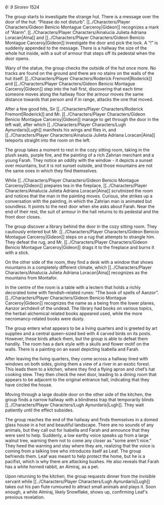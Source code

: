 _6: 9 Sirorev 1524_

The group starts to investigate the strange hut. There is a message over the door of the hut: “Please do not disturb”. [[../Characters/Player Characters/Gideon Benicio Montague Carceroy|Gideon]] recognizes a mark of “Alarm”. [[../Characters/Player Characters/Ainalucia Julieta Adriana Loracan|Aina]] and [[../Characters/Player Characters/Gideon Benicio Montague Carceroy|Gideon]] investigate the door and pick the lock. A “!” is suddenly appended to the message. There is a hallway the size of the whole hut inside, with a suit of armour that steps off its pedestal when the door opens.

Wary of the statue, the group checks the outside of the hut once more. No tracks are found on the ground and there are no stains on the walls of the hut itself. [[../Characters/Player Characters/Roderick Fremont|Roderick]] and [[../Characters/Player Characters/Gideon Benicio Montague Carceroy|Gideon]] step into the hall first, discovering that each time someone moves along the hallway floor the armour moves the same distance towards that person and if in range, attacks the one that moved.

After a few good hits, Sir [[../Characters/Player Characters/Roderick Fremont|Roderick]] and Mr. [[../Characters/Player Characters/Gideon Benicio Montague Carceroy|Gideon]] manage to get through the door in the left wall, after which [[../Characters/Player Characters/Lugh Aynurdaris|Lugh]] manifests his wings and flies in, and [[../Characters/Player Characters/Ainalucia Julieta Adriana Loracan|Aina]] teleports straight into the room on the left.

The group takes a moment to rest in the cozy sitting room, taking in the plush seats, purple fire, and the painting of a rich Zahrian merchant and a young Farah. They notice an oddity with the window - it depicts a sunset over mountains, but it is not sunset outside, and those mountains are not the same ones in which they find themselves.

While [[../Characters/Player Characters/Gideon Benicio Montague Carceroy|Gideon]] prepares tea in the fireplace, [[../Characters/Player Characters/Ainalucia Julieta Adriana Loracan|Aina]] scrutinized the room and notices that the man in the painting moves. Curious, she strikes up a conversation with the painting, in which the Zahrian man is animated but soundless. It points to the next door when she asks about Farah. Near the end of their rest, the suit of armour in the hall returns to its pedestal and the front door closes.

The group discover a library behind the door in the cozy sitting room. They cautiously entered but Mr. [[../Characters/Player Characters/Gideon Benicio Montague Carceroy|Gideon]] steps on a rug that attempts to strangle him. They defeat the rug, and Mr. [[../Characters/Player Characters/Gideon Benicio Montague Carceroy|Gideon]] drags it to the fireplace and burns it with a stick.

On the other side of the room, they find a desk with a window that shows mountains in a completely different climate, which [[../Characters/Player Characters/Ainalucia Julieta Adriana Loracan|Aina]] recognizes as the mountains from Montafor.

In the centre of the room is a table with a lectern that holds a richly decorated tome with fiendish-related runes: “The book of spells of Aanzor”. [[../Characters/Player Characters/Gideon Benicio Montague Carceroy|Gideon]] recognizes the name as a being from the lower planes, Aanzor archdevil of the undead. The library had books on various topics, the herbal-alchemical related books appeared used, while the more necromancy-related books were dusty.

The group enters what appears to be a living quarters and is greeted by art supplies and a central queen-sized bed with 4 carved birds on its posts. However, these birds attack them, but the group is able to defeat them handily. The room has a dark style with a skulls and flower motif on the walls. There is a painting on an easel depicting Isabella and Farah.

After leaving the living quarters, they come across a hallway lined with windows on both sides, giving them a view of a river in an exotic forest. This leads them to a kitchen, where they find a flying apron and chef’s hat cooking stew. They then check the next door, leading to a dining room that appears to be adjacent to the original entrance hall, indicating that they have circled the house.

Moving through a large double door on the other side of the kitchen, the group finds a narrow hallway with a blindness trap that temporarily blinds [[../Characters/Player Characters/Lugh Aynurdaris|Lugh]]. They wait patiently until the effect subsides.

The group reaches the end of the hallway and finds themselves in a domed glass house in a hot and beautiful landscape. There are no sounds of any animals, but they call out for Isabella and Farah and announce that they were sent to help. Suddenly, a low earthy voice speaks up from a large walnut tree, warning them not to come any closer as "some aren't nice." They heed the warning and stay where they are, realizing that the voice is coming from a talking tree who introduces itself as Leaf. The group befriends them. Leaf was meant to help protect the home, but he is a pacifist, which is why there are attacking bushes. He also reveals that Farah has a white horned rabbit, an Almiraj, as a pet.

Upon returning to the kitchen, the group requests dinner from the invisible servant while [[../Characters/Player Characters/Lugh Aynurdaris|Lugh]] takes out his pan flute rumoured to attract small animals and plays it. Soon enough, a white Almiraj, likely Snowflake, shows up, confirming Leaf's previous revelation.